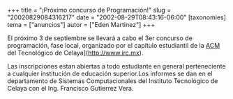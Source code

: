 +++
title = "¡Próximo concurso de Programación!"
slug = "20020829084316217"
date = "2002-08-29T08:43:16-06:00"
[taxonomies]
tema = ["anuncios"]
autor = ["Eden Martinez"]
+++

El próximo 3 de septiembre se llevará a cabo el 3er concurso de programación,
fase local, organizado por el capítulo estudiantil de la
[ACM](http://www.acm.org) del Tecnológico de Celaya](http://www.irc.mx).

Las inscripciones estan abiertas a todo estudiante en general perteneciente a
cualquier institución de educación superior.Los informes se dan en el
departamento de Sistemas Computacionales del Instituto Tecnológico de Celaya con
el Ing. Francisco Gutierrez Vera.
